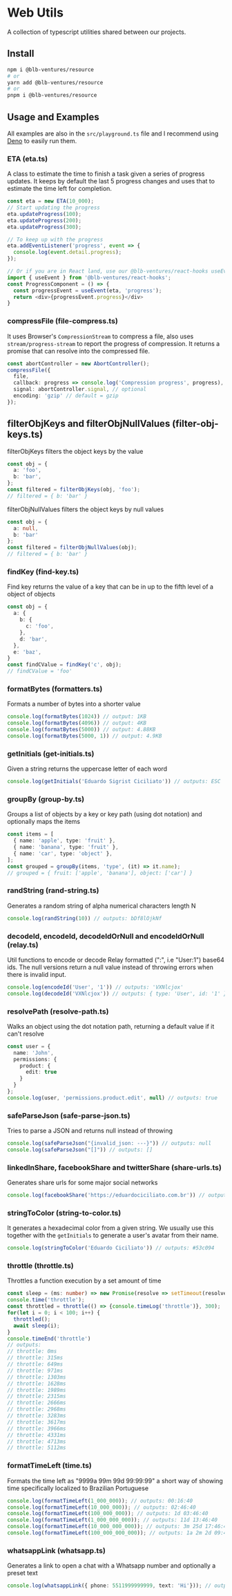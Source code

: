 # Web Utils

A collection of typescript utilities shared between our projects.

## Install

```bash
npm i @blb-ventures/resource
# or
yarn add @blb-ventures/resource
# or
pnpm i @blb-ventures/resource
```

## Usage and Examples

All examples are also in the `src/playground.ts` file and I recommend using [Deno](https://deno.land) to easily run them.

### ETA (eta.ts)

A class to estimate the time to finish a task given a series of progress updates. It keeps by default the last 5 progress changes and uses that to estimate the time left for completion.

```typescript
const eta = new ETA(10_000);
// Start updating the progress
eta.updateProgress(100);
eta.updateProgress(200);
eta.updateProgress(300);

// To keep up with the progress
eta.addEventListener('progress', event => {
  console.log(event.detail.progress);
});

// Or if you are in React land, use our @blb-ventures/react-hooks useEvent
import { useEvent } from '@blb-ventures/react-hooks';
const ProgressComponent = () => {
  const progressEvent = useEvent(eta, 'progress');
  return <div>{progressEvent.progress}</div>
}
```

### compressFile (file-compress.ts)

It uses Browser's `CompressionStream` to compress a file, also uses `stream/progress-stream` to report the progress of compression.
It returns a promise that can resolve into the compressed file.

```typescript
const abortController = new AbortController();
compressFile({
  file,
  callback: progress => console.log('Compression progress', progress),
  signal: abortController.signal, // optional
  encoding: 'gzip' // default = gzip
});
```

## filterObjKeys and filterObjNullValues (filter-obj-keys.ts)

filterObjKeys filters the object keys by the value

```typescript
const obj = {
  a: 'foo',
  b: 'bar',
};
const filtered = filterObjKeys(obj, 'foo');
// filtered = { b: 'bar' }
```

filterObjNullValues filters the object keys by null values

```typescript
const obj = {
  a: null,
  b: 'bar'
};
const filtered = filterObjNullValues(obj);
// filtered = { b: 'bar' }
```

### findKey (find-key.ts)

Find key returns the value of a key that can be in up to the fifth level of a object of objects

```typescript
const obj = {
  a: {
    b: {
      c: 'foo',
    },
    d: 'bar',
  },
  e: 'baz',
}
const findCValue = findKey('c', obj);
// findCValue = 'foo'
```

### formatBytes (formatters.ts)

Formats a number of bytes into a shorter value

```typescript
console.log(formatBytes(1024)) // output: 1KB
console.log(formatBytes(4096)) // output: 4KB
console.log(formatBytes(5000)) // output: 4.88KB
console.log(formatBytes(5000, 1)) // output: 4.9KB
```

### getInitials (get-initials.ts)

Given a string returns the uppercase letter of each word

```typescript
console.log(getInitials('Eduardo Sigrist Ciciliato')) // outputs: ESC
```

### groupBy (group-by.ts)

Groups a list of objects by a key or key path (using dot notation) and optionally maps the items

```typescript
const items = [
  { name: 'apple', type: 'fruit' },
  { name: 'banana', type: 'fruit' },
  { name: 'car', type: 'object' },
];
const grouped = groupBy(items, 'type', (it) => it.name);
// grouped = { fruit: ['apple', 'banana'], object: ['car'] }
```

### randString (rand-string.ts)

Generates a random string of alpha numerical characters length N

```typescript
console.log(randString(10)) // outputs: bDf8lOjkNf
```

### decodeId, encodeId, decodeIdOrNull and encodeIdOrNull (relay.ts)

Util functions to encode or decode Relay formatted ("<Interface>:<ID>", i.e "User:1") base64 ids.
The null versions return a null value instead of throwing errors when there is invalid input.

```typescript
console.log(encodeId('User', '1')) // outputs: 'VXNlcjox'
console.log(decodeId('VXNlcjox')) // outputs: { type: 'User', id: '1' }
```

### resolvePath (resolve-path.ts)

Walks an object using the dot notation path, returning a default value if it can't resolve

```typescript
const user = {
  name: 'John',
  permissions: {
    product: {
      edit: true
    }
  }
};
console.log(user, 'permissions.product.edit', null) // outputs: true
```

### safeParseJson (safe-parse-json.ts)

Tries to parse a JSON and returns null instead of throwing

```typescript
console.log(safeParseJson("{invalid_json: ---}")) // outputs: null
console.log(safeParseJson("[]")) // outputs: []
```

### linkedInShare, facebookShare and twitterShare (share-urls.ts)

Generates share urls for some major social networks

```typescript
console.log(facebookShare('https://eduardociciliato.com.br')) // outputs: https://www.facebook.com/sharer.php?u=https%3A%2F%2Feduardociciliato.com.br
```

### stringToColor (string-to-color.ts)

It generates a hexadecimal color from a given string. We usually use this together with the `getInitials` to generate a user's avatar from their name.

```typescript
console.log(stringToColor('Eduardo Ciciliato')) // outputs: #53c094
```

### throttle (throttle.ts)

Throttles a function execution by a set amount of time

```typescript
const sleep = (ms: number) => new Promise(resolve => setTimeout(resolve, ms));
console.time('throttle');
const throttled = throttle(() => {console.timeLog('throttle')}, 300);
for(let i = 0; i < 100; i++) {
  throttled();
  await sleep(i);
}
console.timeEnd('throttle')
// outputs:
// throttle: 0ms
// throttle: 315ms
// throttle: 649ms
// throttle: 971ms
// throttle: 1303ms
// throttle: 1628ms
// throttle: 1989ms
// throttle: 2315ms
// throttle: 2666ms
// throttle: 2968ms
// throttle: 3283ms
// throttle: 3617ms
// throttle: 3966ms
// throttle: 4331ms
// throttle: 4713ms
// throttle: 5112ms
```

### formatTimeLeft (time.ts)

Formats the time left as "9999a 99m 99d 99:99:99" a short way of showing time specifically localized to Brazilian Portuguese

```typescript
console.log(formatTimeLeft(1_000_000)); // outputs: 00:16:40
console.log(formatTimeLeft(10_000_000)); // outputs: 02:46:40
console.log(formatTimeLeft(100_000_000)); // outputs: 1d 03:46:40
console.log(formatTimeLeft(1_000_000_000)); // outputs: 11d 13:46:40
console.log(formatTimeLeft(10_000_000_000)); // outputs: 3m 25d 17:46:40
console.log(formatTimeLeft(100_000_000_000)); // outputs: 1a 2m 2d 09:46:4
```

### whatsappLink (whatsapp.ts)

Generates a link to open a chat with a Whatsapp number and optionally a preset text

```typescript
console.log(whatsappLink({ phone: 5511999999999, text: 'Hi'})); // outputs: https://wa.me/5511999999999?text=Hi
```
